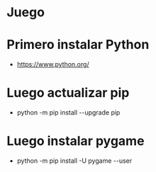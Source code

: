 # Juego

# Primero instalar Python

  * https://www.python.org/

# Luego actualizar pip

  * python -m pip install --upgrade pip

# Luego instalar pygame

  * python -m pip install -U pygame --user

